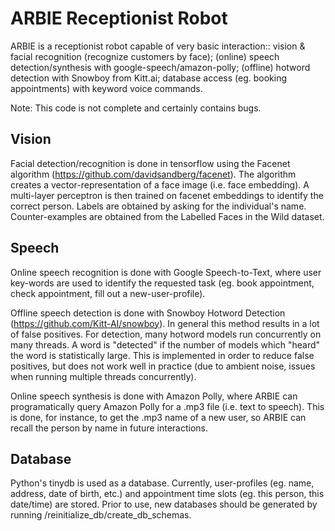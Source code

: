 # ARBIE Receptionist Robot

ARBIE is a receptionist robot capable of very basic interaction:: vision & facial recognition (recognize customers by face); (online) speech detection/synthesis with google-speech/amazon-polly; (offline) hotword detection with Snowboy from Kitt.ai; database access (eg. booking appointments) with keyword voice commands.

Note: This code is not complete and certainly contains bugs. 

## Vision
Facial detection/recognition is done in tensorflow using the Facenet algorithm (https://github.com/davidsandberg/facenet). The algorithm creates a vector-representation of a face image (i.e. face embedding). A multi-layer perceptron is then trained on facenet embeddings to identify the correct person. Labels are obtained by asking for the individual's name. Counter-examples are obtained from the Labelled Faces in the Wild dataset.

## Speech
Online speech recognition is done with Google Speech-to-Text, where user key-words are used to identify the requested task (eg. book appointment, check appointment, fill out a new-user-profile). 

Offline speech detection is done with Snowboy Hotword Detection (https://github.com/Kitt-AI/snowboy). In general this method results in a lot of false positives. For detection, many hotword models run concurrently on many threads. A word is "detected" if the number of models which "heard" the word is statistically large. This is implemented in order to reduce false positives, but does not work well in practice (due to ambient noise, issues when running multiple threads concurrently). 

Online speech synthesis is done with Amazon Polly, where ARBIE can programatically query Amazon Polly for a .mp3 file (i.e. text to speech). This is done, for instance, to get the .mp3 name of a new user, so ARBIE can recall the person by name in future interactions.

## Database
Python's tinydb is used as a database. Currently, user-profiles (eg. name, address, date of birth, etc.) and appointment time slots (eg. this person, this date/time) are stored. Prior to use, new databases should be generated by running /reinitialize_db/create_db_schemas.








